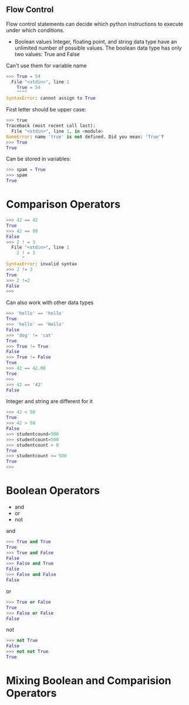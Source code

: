 ## Flow Control

Flow control statements can decide which python instructions to execute under which conditions.


- Boolean values
Integer, floating point, and string data type have an unlimited number of possible values.
The boolean data type has only two values: True and False

Can't use them for variable name
```py
>>> True = 54
  File "<stdin>", line 1
    True = 54
    ^^^^
SyntaxError: cannot assign to True
```

First letter should be upper case:

```py
>>> true
Traceback (most recent call last):
  File "<stdin>", line 1, in <module>
NameError: name 'true' is not defined. Did you mean: 'True'?
>>> True
True
```

Can be stored in variables:

```py
>>> spam = True
>>> spam
True
```

# Comparison Operators

```py
>>> 42 == 42
True
>>> 42 == 99
False
>>> 2 ! = 3
  File "<stdin>", line 1
    2 ! = 3
      ^
SyntaxError: invalid syntax
>>> 2 != 3  
True
>>> 2 !=2
False
>>>
```

Can also work with other data types
```py
>>> 'hello' == 'hello' 
True
>>> 'hello' == 'Hello' 
False
>>> 'dog' != 'cat' 
True
>>> True != True
False
>>> True != False
True
>>> 42 == 42.00
True
>>>
>>> 42 == '42'
False
```
Integer and string are different for it

```py
>>> 42 < 50
True
>>> 42 > 50 
False
>>> studentcound=500
>>> studentcount=500 
>>> studentcount > 0
True
>>> studentcount >= 500
True
>>>
```

# Boolean Operators


- and
- or
- not


and
```py
>>> True and True
True
>>> True and False
False
>>> False and True
False
>>> False and False
False
```

or
```py
>>> True or False
True
>>> False or False
False
```

not
```py
>>> not True
False
>>> not not True
True
```

# Mixing Boolean and Comparision Operators


